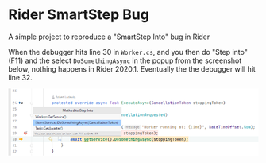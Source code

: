 # Rider SmartStep Bug
A simple project to reproduce a "SmartStep Into" bug in Rider

When the debugger hits line 30 in `Worker.cs`, and you then do "Step into" (F11) and the select `DoSomethingAsync` in the popup from the screenshot below, nothing happens in Rider 2020.1. Eventually the the debugger will hit line 32.

![Screenshot](Capture.PNG)
